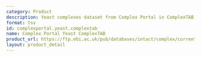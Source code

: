 ```yaml
---
category: Product
description: Yeast complexes dataset from Complex Portal in ComplexTAB format
format: tsv
id: complexportal.yeast.complextab
name: Complex Portal Yeast ComplexTAB
product_url: https://ftp.ebi.ac.uk/pub/databases/intact/complex/current/complextab/saccharomyces_cerevisiae.tsv
layout: product_detail
---
```

